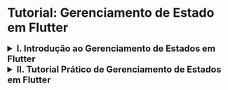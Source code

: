 # Tutorial: Gerenciamento de Estado em Flutter

<details>
<summary style="font-size: 20px; font-weight: bold;"> I. Introdução ao Gerenciamento de Estados em Flutter </summary>

O gerenciamento de estado é um conceito crucial em aplicativos Flutter, pois controla como as mudanças de estado (como interações do usuário) afetam a interface do usuário. Este tutorial fornecerá uma visão geral do gerenciamento de estado em Flutter, destacando a importância, os conceitos e algumas abordagens comuns.

## 1. O que é Gerenciamento de Estado?

Gerenciamento de estado refere-se ao **controle do estado** de um ou mais elementos da interface de usuário (UI), como campos de texto, botões, listas, etc. Em termos simples, o estado de um aplicativo é tudo o que pode mudar durante sua execução: valores de variáveis, entradas do usuário, seleções, etc.

O estado em Flutter pode ser algo tão simples quanto um campo de texto sendo preenchido, ou algo mais complexo, como dados de um carrinho de compras sendo atualizados à medida que o usuário adiciona produtos.

---

## 2. Por que o Gerenciamento de Estado é Importante?

O gerenciamento de estado desempenha um papel fundamental em:

- **Manutenção do código**: Um código bem estruturado com um gerenciamento de estado eficiente é mais fácil de ler e manter.
- **Padronização**: Ajuda a seguir boas práticas e convenções.
- **Testes**: Facilita a criação de testes, permitindo simulações de mudanças de estado e seus efeitos na UI.
- **Performance**: Controlar quando e como a UI é redesenhada com base em mudanças no estado evita renderizações desnecessárias, otimizando o desempenho.

---

## 3. Flutter e a Abordagem Declarativa

O Flutter usa um estilo **declarativo** para construir interfaces de usuário (UI). Isso significa que o Flutter redesenha a interface toda vez que o estado do aplicativo muda, para garantir que a UI esteja sempre sincronizada com o estado mais recente.

**Como funciona:**
- Quando o **estado** de um widget muda, o Flutter **reconstrói** automaticamente a UI associada àquele estado.
- **Mudança de estado** ➡️ **Atualização da UI**

---

## 4. Exemplo de Gerenciamento de Estado: MyLoginScreen, MyCatalog e MyCart

Considere um aplicativo simples com as seguintes telas:
- `MyLoginScreen`: Tela de login.
- `MyCatalog`: Tela de catálogo de produtos.
- `MyCart`: Tela do carrinho de compras.

Aqui está como o estado influencia as telas:

- O **estado de CART** se refere aos itens do carrinho, esse valor vai send alterado de acordo com os itens adicionados.
- O **estado de `MyCatalog`** depende do estado de login do usuário (ou seja, o usuário deve estar logado para acessar o catálogo).
- O **estado de `MyCart`** depende dos itens disponíveis no catálogo, ou seja, os produtos adicionados no carrinho são retirados do catálogo.


<div align="center">
  <img src="assets/imagem2.gif" alt="Teste" width="800px"  />
  <p><em>Fonte: https://docs.flutter.dev/data-and-backend/state-mgmt/intro </em></p>
</div>

---

## 5. Exemplo de Gerenciamento de Estado utilizando o `SetState`

A forma mais simples de gerenciar o estado em Flutter é utilizando o método `setState`, que faz parte da classe `StatefulWidget`. Esse método é responsável por notificar o Flutter que o estado interno de um widget foi alterado, o que resulta em um redesenho da interface.

### Como o `setState` Funciona?

Sempre que o método `setState` é chamado, o Flutter sabe que o estado de um widget mudou e, portanto, precisa reconstruir a parte relevante da interface. Isso é útil para pequenos casos onde o estado é local a um widget e não precisa ser compartilhado com outros componentes.

### `setState` é a Única Forma de Gerenciar Estado?

Não, o uso do setState é uma forma simples de gerenciar o estado, mas tem suas limitações. Ele funciona bem para casos em que o estado afeta apenas um widget ou uma pequena parte da interface. No entanto, em aplicações maiores e mais complexas, o uso de setState pode levar a problemas como:

- Código duplicado: Manter o estado em múltiplos widgets pode resultar em código duplicado, aumentando a dificuldade de manutenção.
- Dificuldade de compartilhamento de estado: Quando o estado precisa ser compartilhado entre várias partes da aplicação, o setState pode não ser eficiente.
- Impacto na performance: Redesenhar grandes partes da interface repetidamente pode causar degradação de desempenho, especialmente quando a lógica de estado se torna mais complexa.

### Alternativas ao `setState`
Para projetos maiores ou que demandam uma arquitetura mais robusta, existem outras soluções de gerenciamento de estado que são mais escaláveis e organizadas:

- **Provider** : Permite compartilhar o estado entre vários widgets de maneira eficiente.
- **Riverpod**: Uma versão aprimorada e mais segura do Provider.
- **Bloc/Cubit**: Uma abordagem baseada em eventos e streams, útil para separar a lógica de negócios da UI.
- **GetX**: Uma abordagem simples e leve para gerenciamento de estado, com recursos integrados de navegação e dependências.

</details>



<details>
<summary style="font-size: 20px; font-weight: bold;"> II. Tutorial Prático de Gerenciamento de Estados em Flutter</summary>

## Sumário
1. [Introdução](#1-introdução)
2. [Pré-requisitos](#2-pré-requisitos)
3. [Passo 1: Criando o Projeto Flutter](#3-passo-1-criando-o-projeto-flutter)
4. [Passo 2: Entendendo o Gerenciamento de Estado com `setState`](#4-passo-2-entendendo-o-gerenciamento-de-estado-com-setstate)
5. [Passo 3: Implementando o `Provider` para Gerenciamento Global de Estado](#5-passo-3-implementando-o-provider-para-gerenciamento-global-de-estado)
6. [Conclusão](#6-conclusão)


## 1. Introdução

Neste tutorial, vamos desenvolver uma aplicação Flutter para ensinar o conceito de gerenciamento de estado em Flutter. Vamos começar com o método mais básico, que é o `setState`, e, em seguida, evoluir para uma abordagem mais avançada usando o pacote `Provider`.

O gerenciamento de estado é essencial em Flutter para lidar com a mudança de dados em uma interface. Conforme o aplicativo cresce, utilizar uma abordagem organizada para o estado se torna crucial para a manutenção e performance.

---

## 2. Pré-requisitos

Antes de começar, certifique-se de que você tenha os seguintes itens instalados:

- Flutter SDK ([Instalação do Flutter](https://flutter.dev/docs/get-started/install))
- Editor de código (Recomendado: VS Code ou Android Studio)
- Conhecimentos básicos de Flutter e Dart

---

## 3. Passo 1: Criando o Projeto Flutter

Vamos começar criando um novo projeto Flutter.
Nessa caso, utilizaremos o `Android Studio`.

### 3.1 Criando o Projeto

- Abra o Android Studio e vá em `> New Flutter Project`.  
- Em generator, selecione `Flutter` e clique em Next.
<div align="center">
  <img src="assets/new_flutter_project.png" alt="Teste" width="800px"  />
</div>

- Na próxima tela, você terá a opção de configurar o nome do projeto, o diretório onde ele será salvo, além de configurar a descrição do projeto, linguagens de programação e plataformas suportadas. Configure de acordo com suas preferências.
- Para fins de padronização neste tutorial, vamos usar as configurações descritas na imagem abaixo.
- Após definir todas as configurações, clique em `Create` para finalizar a criação do projeto.

<div align="center">
  <img src="assets/name_project.png" alt="Teste" width="800px"  />
</div>

- #### Agora que o projeto foi criado, você verá a estrutura de pastas no Android Studio com o código básico do Flutter já gerado.

---

## 4. Implementando o Gerenciamento de Estado com `setState`

Agora que o projeto foi criado, vamos implementar o gerenciamento de estado usando o método `setState`. 

O método `setState` é utilizado para atualizar a interface do usuário sempre que o estado de um componente mudar.

### 4.1 Criando a Interface Simples

Abra o arquivo `lib/main.dart`:

``` dart
import 'package:flutter/material.dart';

void main() {
  runApp(const MyApp());
}

class MyApp extends StatelessWidget {
  const MyApp({super.key});
  @override
  Widget build(BuildContext context) {
    return MaterialApp(
      title: 'Flutter Demo',
      theme: ThemeData(
        colorScheme: ColorScheme.fromSeed(seedColor: Colors.deepPurple),
        useMaterial3: true,
      ),
      home: const MyHomePage(title: 'Flutter Demo Home Page'),
    );
  }
}

class MyHomePage extends StatefulWidget {
  const MyHomePage({super.key, required this.title});
  final String title;

  @override
  State<MyHomePage> createState() => _MyHomePageState();
}

class _MyHomePageState extends State<MyHomePage> {
  int _counter = 0;

  void _incrementCounter() {
    setState(() {
      _counter++;
    });
  }

  @override
  Widget build(BuildContext context) {
    return Scaffold(
      appBar: AppBar(
        backgroundColor: Theme.of(context).colorScheme.inversePrimary,
        title: Text(widget.title),
      ),
      body: Center(
        child: Column(
          mainAxisAlignment: MainAxisAlignment.center,
          children: <Widget>[
            const Text(
              'You have pushed the button this many times:',
            ),
            Text(
              '$_counter',
              style: Theme.of(context).textTheme.headlineMedium,
            ),
          ],
        ),
      ),
      floatingActionButton: FloatingActionButton(
        onPressed: _incrementCounter,
        tooltip: 'Increment',
        child: const Icon(Icons.add),
      ),
    );
  }
}


```

<div align="center">
  <img src="assets/exemplo_setState.gif" alt="Teste" width="800px"/>
</div>

O código acima é o código padrão gerado pelo Flutter ao criar um novo projeto, mas também serve como um excelente exemplo para explicar o uso do `setState no gerenciamento de estado` local.

### 4.2 Como o `setState` é usado nesse exemplo:
**Variável de Estado (_counter):**
A variável _counter dentro da classe _MyHomePageState é usada para armazenar o número de vezes que o botão foi pressionado. Ela representa o estado da aplicação.

**Função _incrementCounter():**
A função _incrementCounter usa o método setState para atualizar o valor da variável _counter. O método setState notifica o Flutter de que o estado mudou, resultando na reconstrução da UI com o novo valor de _counter.

**Atualização da Interface:**
Após a chamada de setState, o Flutter reconstrói os widgets que dependem da variável _counter. Nesse caso, a interface exibe o novo valor do contador no widget Text:

## 5. Implementando o Provider para Gerenciamento Global de Estado
Embora o setState funcione bem para pequenos aplicativos, ele não é ideal para aplicações maiores. Agora, vamos implementar o Provider, que oferece uma abordagem mais escalável e organizada para o gerenciamento de estado.

#### 5.1 Adicionando o Provider ao Projeto
No terminal, dentro do diretório do seu projeto Flutter, execute o seguinte comando para adicionar o pacote provider:
```
flutter pub add provider
```
Ou adicione a dependência do provider na pasta `pubspec.yaml`:

 ```
dependencies:
  flutter:
    sdk: flutter
  provider: ^6.0.0  
```

#### 5.2 Criando uma Interface Simples
Agora iremos implementar a mesma aplicação do passo 4, mas utilizando o provider para gerenciamento de estado.

Primeiramente crie a classe `counter.dart` e insira o código abaixo:
``` dart
import 'package:flutter/material.dart';

class Counter with ChangeNotifier {
  int _count = 0;

  int get count => _count;

  void increment() {
    _count++;
    notifyListeners();
  }
}
```
A classe `counter.dart` é uma classe simples que mantém o estado do contador (_count) e possui um método increment para aumentar o valor. O notifyListeners() notifica os widgets quando o valor muda.

No arquivo `main.dart` podemos substituir o código atual pelo código abaixo:
```dart
import 'package:flutter/material.dart';
import 'package:provider/provider.dart';
import 'counter.dart'; // Importe a classe do contador

void main() {
  runApp(
    ChangeNotifierProvider(
      create: (_) => Counter(),
      child: MyApp(),
    ),
  );
}

class MyApp extends StatelessWidget {
  @override
  Widget build(BuildContext context) {
    return MaterialApp(
      home: CounterScreen(),
    );
  }
}

class CounterScreen extends StatelessWidget {
  @override
  Widget build(BuildContext context) {
    return Scaffold(
      appBar: AppBar(title: Text('Contador Simples')),
      body: Center(
        child: Column(
          mainAxisAlignment: MainAxisAlignment.center,
          children: [
            Text('Valor do contador:'),
            // Exibindo o valor do contador
            Text(
              '${context.watch<Counter>().count}',
              style: TextStyle(fontSize: 40),
            ),
          ],
        ),
      ),
      floatingActionButton: FloatingActionButton(
        onPressed: () {
          context.read<Counter>().increment(); // Incrementa o contador
        },
        child: Icon(Icons.add),
      ),
    );
  }
}
```

O provider no código acima tem a função de gerenciar e compartilhar o estado de uma forma organizada e eficiente. No nosso exemplo, o `estado é o valor do contador`, que começa em 0 e é incrementado cada vez que o botão é pressionado.

**ChangeNotifierProvider:**
Este é o componente chave. Ele envolve a árvore de widgets (no caso, o MyApp) e fornece uma instância da classe Counter (modelo de estado).
Isso significa que qualquer widget dentro do MyApp pode acessar o estado do contador e ser notificado quando ele mudar.

**context.watch<Counter>():**
Esse método permite que um widget escute as mudanças no estado do contador.
No código, usamos isso para exibir o valor do contador. Quando o contador mudar (por exemplo, quando o botão de incremento for pressionado), esse widget será atualizado automaticamente.

**context.read<Counter>().increment():**
O método read permite acessar o estado, mas sem escutar suas mudanças. Usamos isso quando queremos executar uma ação, como incrementar o contador.
No exemplo, quando o botão de incremento é pressionado, o read chama o método increment() do Counter, que aumenta o valor do contador e notifica os widgets que estão escutando.

**notifyListeners():**
Dentro da classe Counter, sempre que o valor do contador muda, chamamos notifyListeners(). Isso faz com que todos os widgets que estão escutando o estado (através do watch) sejam notificados e atualizados.

Dessa forma, o provider organiza o código, evitando que você precise passar manualmente o estado de widget para widget.

## 6. Conclusão
Neste tutorial, abordamos duas formas de gerenciamento de estado no Flutter: o uso de `setState` para atualizações locais e o uso de `Provider` para um gerenciamento global de estado. O Provider é uma abordagem mais adequada para projetos maiores, onde o estado precisa ser compartilhado entre vários widgets.



</details>
